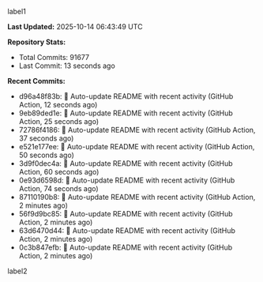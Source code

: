 
label1 
<!-- ACTIVITY_START -->
**Last Updated:** 2025-10-14 06:43:49 UTC

**Repository Stats:**
- Total Commits: 91677
- Last Commit: 13 seconds ago

**Recent Commits:**
- d96a48f83b: 🤖 Auto-update README with recent activity (GitHub Action, 12 seconds ago)
- 9eb89ded1e: 🤖 Auto-update README with recent activity (GitHub Action, 25 seconds ago)
- 72786f4186: 🤖 Auto-update README with recent activity (GitHub Action, 37 seconds ago)
- e521e177ee: 🤖 Auto-update README with recent activity (GitHub Action, 50 seconds ago)
- 3d9f0dec4a: 🤖 Auto-update README with recent activity (GitHub Action, 60 seconds ago)
- 0e93d6598d: 🤖 Auto-update README with recent activity (GitHub Action, 74 seconds ago)
- 87110190b8: 🤖 Auto-update README with recent activity (GitHub Action, 2 minutes ago)
- 56f9d9bc85: 🤖 Auto-update README with recent activity (GitHub Action, 2 minutes ago)
- 63d6470d44: 🤖 Auto-update README with recent activity (GitHub Action, 2 minutes ago)
- 0c3b847efb: 🤖 Auto-update README with recent activity (GitHub Action, 2 minutes ago)
<!-- ACTIVITY_END -->

label2
